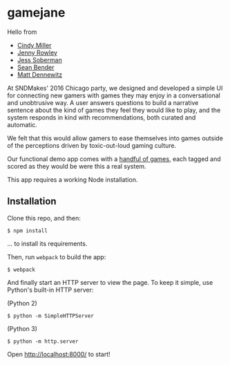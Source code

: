 # gamejane

Hello from

- [Cindy Miller](https://www.linkedin.com/in/cynthialm)
- [Jenny Rowley](https://www.facebook.com/jenny.rowley.58)
- [Jess Soberman](https://twitter.com/sobermanj)
- [Sean Bender](https://www.linkedin.com/in/sean-bender-57374247)
- [Matt Dennewitz](https://twitter.com/mattdennewitz)

At SNDMakes' 2016 Chicago party, we designed and developed
a simple UI for connecting new gamers with games they may enjoy
in a conversational and unobtrusive way. A user answers
questions to build a narrative sentence about the kind of games
they feel they would like to play, and the system responds
in kind with recommendations, both curated and automatic.

We felt that this would allow gamers to ease themselves into
games outside of the perceptions driven by toxic-out-loud
gaming culture.

Our functional demo app comes with a [handful of games](https://github.com/mattdennewitz/sndmakeschi-gamejane/blob/develop/src/database.js), each tagged and scored as they would be were this a real system.

This app requires a working Node installation.

## Installation

Clone this repo, and then:

```shell
$ npm install
```

... to install its requirements.

Then, run `webpack` to build the app:

```shell
$ webpack
```

And finally start an HTTP server to view the page.
To keep it simple, use Python's built-in HTTP server:

(Python 2)

```shell
$ python -m SimpleHTTPServer
```

(Python 3)

```shell
$ python -m http.server
```

Open [http://localhost:8000/](http://localhost:8000) to start!